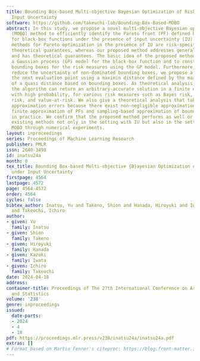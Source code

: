```yaml
---
title: Bounding Box-based Multi-objective Bayesian Optimization of Risk Measures under
  Input Uncertainty
software: https://github.com/takeuchi-lab/Bounding-Box-Based-MOBO
abstract: In this study, we propose a novel multi-objective Bayesian optimization
  (MOBO) method to efficiently identify the Pareto front (PF) defined by risk measures
  for black-box functions under the presence of input uncertainty (IU). Existing BO
  methods for Pareto optimization in the presence of IU are risk-specific or without
  theoretical guarantees, whereas our proposed method addresses general risk measures
  and has theoretical guarantees. The basic idea of the proposed method is to assume
  a Gaussian process (GP) model for the black-box function and to construct high-probability
  bounding boxes for the risk measures using the GP model. Furthermore, in order to
  reduce the uncertainty of non-dominated bounding boxes, we propose a method of selecting
  the next evaluation point using a maximin distance defined by the maximum value
  of a quasi distance based on bounding boxes. As theoretical analysis, we prove that
  the algorithm can return an arbitrary-accurate solution in a finite number of iterations
  with high probability, for various risk measures such as Bayes risk, worst-case
  risk, and value-at-risk. We also give a theoretical analysis that takes into account
  approximation errors because there exist non-negligible approximation errors (e.g.,
  finite approximation of PFs and sampling-based approximation of bounding boxes)
  in practice. We confirm that the proposed method performs as well or better than
  existing methods not only in the setting with IU but also in the setting of ordinary
  MOBO through numerical experiments.
layout: inproceedings
series: Proceedings of Machine Learning Research
publisher: PMLR
issn: 2640-3498
id: inatsu24a
month: 0
tex_title: Bounding Box-based Multi-objective {B}ayesian Optimization of Risk Measures
  under Input Uncertainty
firstpage: 4564
lastpage: 4572
page: 4564-4572
order: 4564
cycles: false
bibtex_author: Inatsu, Yu and Takeno, Shion and Hanada, Hiroyuki and Iwata, Kazuki
  and Takeuchi, Ichiro
author:
- given: Yu
  family: Inatsu
- given: Shion
  family: Takeno
- given: Hiroyuki
  family: Hanada
- given: Kazuki
  family: Iwata
- given: Ichiro
  family: Takeuchi
date: 2024-04-18
address:
container-title: Proceedings of The 27th International Conference on Artificial Intelligence
  and Statistics
volume: '238'
genre: inproceedings
issued:
  date-parts:
  - 2024
  - 4
  - 18
pdf: https://proceedings.mlr.press/v238/inatsu24a/inatsu24a.pdf
extras: []
# Format based on Martin Fenner's citeproc: https://blog.front-matter.io/posts/citeproc-yaml-for-bibliographies/
---
```

